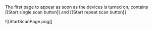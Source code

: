 The first page to appear as soon as the devices is turned on,
contains  [[Start single scan button]] and [[Start repeat scan button]]

![[StartScanPage.png]]